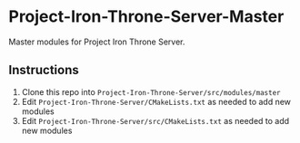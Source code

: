 # Project-Iron-Throne-Server-Master
Master modules for Project Iron Throne Server.

## Instructions
1) Clone this repo into `Project-Iron-Throne-Server/src/modules/master`
2) Edit `Project-Iron-Throne-Server/CMakeLists.txt` as needed to add new modules
3) Edit `Project-Iron-Throne-Server/src/CMakeLists.txt` as needed to add new modules
